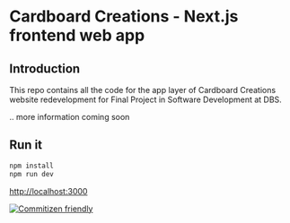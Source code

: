 # Cardboard Creations - Next.js frontend web app

## Introduction

This repo contains all the code for the app layer of Cardboard Creations website redevelopment for Final Project in Software Development at DBS.

.. more information coming soon

## Run it

```bash
npm install
npm run dev
```

[http://localhost:3000]()

[![Commitizen friendly](https://img.shields.io/badge/commitizen-friendly-brightgreen.svg)](http://commitizen.github.io/cz-cli/)
